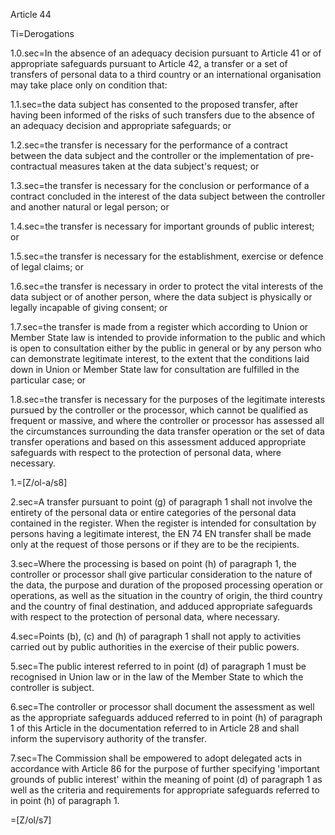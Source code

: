Article 44

Ti=Derogations

1.0.sec=In the absence of an adequacy decision pursuant to Article 41 or of appropriate safeguards pursuant to Article 42, a transfer or a set of transfers of personal data to a third country or an international organisation may take place only on condition that:

1.1.sec=the data subject has consented to the proposed transfer, after having been informed of the risks of such transfers due to the absence of an adequacy decision and appropriate safeguards; or

1.2.sec=the transfer is necessary for the performance of a contract between the data subject and the controller or the implementation of pre-contractual measures taken at the data subject's request; or

1.3.sec=the transfer is necessary for the conclusion or performance of a contract concluded in the interest of the data subject between the controller and another natural or legal person; or

1.4.sec=the transfer is necessary for important grounds of public interest; or

1.5.sec=the transfer is necessary for the establishment, exercise or defence of legal claims; or

1.6.sec=the transfer is necessary in order to protect the vital interests of the data subject or of another person, where the data subject is physically or legally incapable of giving consent; or

1.7.sec=the transfer is made from a register which according to Union or Member State law is intended to provide information to the public and which is open to consultation either by the public in general or by any person who can demonstrate legitimate interest, to the extent that the conditions laid down in Union or Member State law for consultation are fulfilled in the particular case; or

1.8.sec=the transfer is necessary for the purposes of the legitimate interests pursued by the controller or the processor, which cannot be qualified as frequent or massive, and where the controller or processor has assessed all the circumstances surrounding the data transfer operation or the set of data transfer operations and based on this assessment adduced appropriate safeguards with respect to the protection of personal data, where necessary.

1.=[Z/ol-a/s8]

2.sec=A transfer pursuant to point (g) of paragraph 1 shall not involve the entirety of the personal data or entire categories of the personal data contained in the register. When the register is intended for consultation by persons having a legitimate interest, the  EN 74 EN transfer shall be made only at the request of those persons or if they are to be the recipients.

3.sec=Where the processing is based on point (h) of paragraph 1, the controller or processor shall give particular consideration to the nature of the data, the purpose and duration of the proposed processing operation or operations, as well as the situation in the country of origin, the third country and the country of final destination, and adduced appropriate safeguards with respect to the protection of personal data, where necessary.

4.sec=Points (b), (c) and (h) of paragraph 1 shall not apply to activities carried out by public authorities in the exercise of their public powers.

5.sec=The public interest referred to in point (d) of paragraph 1 must be recognised in Union law or in the law of the Member State to which the controller is subject.

6.sec=The controller or processor shall document the assessment as well as the appropriate safeguards adduced referred to in point (h) of paragraph 1 of this Article in the documentation referred to in Article 28 and shall inform the supervisory authority of the transfer.

7.sec=The Commission shall be empowered to adopt delegated acts in accordance with Article 86 for the purpose of further specifying 'important grounds of public interest' within the meaning of point (d) of paragraph 1 as well as the criteria and requirements for appropriate safeguards referred to in point (h) of paragraph 1.

=[Z/ol/s7]